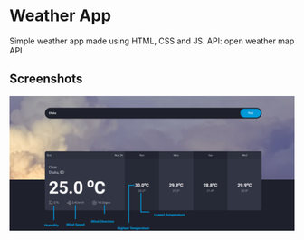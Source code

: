 
# Weather App

Simple weather app made using HTML, CSS and JS. API: open weather map API


## Screenshots

![App Screenshot](https://github.com/Humayra1881/weather_app/blob/master/Screenshots/Screenshot%20(1).png)

